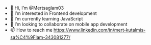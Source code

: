 - 👋 Hi, I’m @Mertsaglam03
- 👀 I’m interested in Frontend development 
- 🌱 I’m currently learning JavaScript
- 💞️ I’m looking to collaborate on mobile app development
- 📫 How to reach me https://www.linkedin.com/in/mert-kutalmis-sa%C4%9Flam-343081277/

<!---
Mertsaglam03/Mertsaglam03 is a ✨ special ✨ repository because its `README.md` (this file) appears on your GitHub profile.
You can click the Preview link to take a look at your changes.
--->
